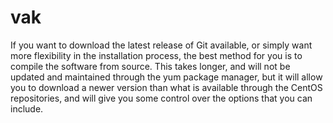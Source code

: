# vak
If you want to download the latest release of Git available, or simply want more flexibility in the installation process, the best method for you is to compile the software from source. This takes longer, and will not be updated and maintained through the yum package manager, but it will allow you to download a newer version than what is available through the CentOS repositories, and will give you some control over the options that you can include.
